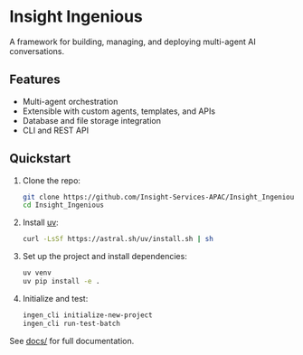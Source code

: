 # Insight Ingenious

A framework for building, managing, and deploying multi-agent AI conversations.

## Features
- Multi-agent orchestration
- Extensible with custom agents, templates, and APIs
- Database and file storage integration
- CLI and REST API

## Quickstart
1. Clone the repo:
   ```bash
   git clone https://github.com/Insight-Services-APAC/Insight_Ingenious.git
   cd Insight_Ingenious
   ```
2. Install [uv](https://docs.astral.sh/uv/):
   ```bash
   curl -LsSf https://astral.sh/uv/install.sh | sh
   ```
3. Set up the project and install dependencies:
   ```bash
   uv venv
   uv pip install -e .
   ```
4. Initialize and test:
   ```bash
   ingen_cli initialize-new-project
   ingen_cli run-test-batch
   ```

See [docs/](docs/) for full documentation.
